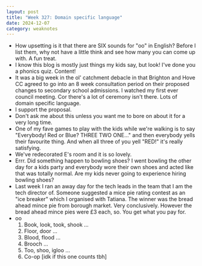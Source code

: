 ```yaml
---
layout: post
title: "Week 327: Domain specific language"
date: 2024-12-07
category: weaknotes
---
```

* How upsetting is it that there are SIX sounds for "oo" in English? Before I list them, why not have a little think and see how many you can come up with. A fun treat.
* I know this blog is mostly just things my kids say, but look! I've done you a phonics quiz. Content!
* It was a big week in the ol' catchment debacle in that Brighton and Hove CC agreed to go into an 8 week consultation period on their proposed changes to secondary school admissions. I watched my first ever council meeting. Cor there's a lot of ceremony isn't there. Lots of domain specific language.
* I support the proposal.
* Don't ask me about this unless you want me to bore on about it for a very long time.
* One of my fave games to play with the kids while we're walking is to say "Everybody! Red or Blue? THREE TWO ONE..." and then everybody yells their favourite thing. And when all three of you yell "RED!" it's really satisfying.
* We've redecorated E's room and it is so lovely.
* Errr. Did something happen to bowling shoes? I went bowling the other day for a kids party and everybody wore their own shoes and acted like that was totally normal. Are my kids never going to experience hiring bowling shoes?
* Last week I ran an away day for the tech leads in the team that I am the tech director of. Someone suggested a mice pie rating contest as an "ice breaker" which I organised with Tatiana. The winner was the bread ahead mince pie from borough market. Very conclusively. However the bread ahead mince pies were £3 each, so. You get what you pay for.
* oo
  1. Book, look, took, shook ...
  2. Floor, door ...
  3. Blood, flood ...
  4. Brooch ...
  5. Too, shoo, igloo ...
  6. Co-op [idk if this one counts tbh]
